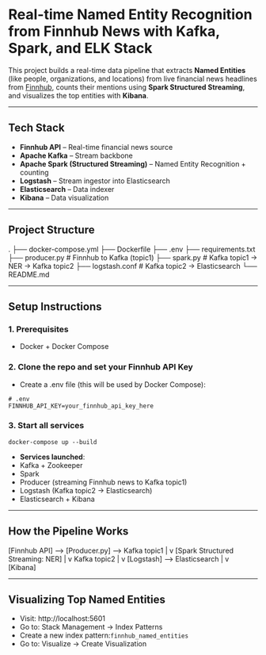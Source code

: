 # Real-time Named Entity Recognition from Finnhub News with Kafka, Spark, and ELK Stack

This project builds a real-time data pipeline that extracts **Named Entities** (like people, organizations, and locations) from live financial news headlines from [Finnhub](https://finnhub.io), counts their mentions using **Spark Structured Streaming**, and visualizes the top entities with **Kibana**.

---

## Tech Stack

- **Finnhub API** – Real-time financial news source
- **Apache Kafka** – Stream backbone
- **Apache Spark (Structured Streaming)** – Named Entity Recognition + counting
- **Logstash** – Stream ingestor into Elasticsearch
- **Elasticsearch** – Data indexer
- **Kibana** – Data visualization

---

## Project Structure

.
├── docker-compose.yml
├── Dockerfile
├── .env
├── requirements.txt
├── producer.py # Finnhub to Kafka (topic1)
├── spark.py # Kafka topic1 -> NER -> Kafka topic2
├── logstash.conf # Kafka topic2 -> Elasticsearch
└── README.md


---

## Setup Instructions

### 1. Prerequisites

- Docker + Docker Compose

### 2. Clone the repo and set your Finnhub API Key

- Create a .env file (this will be used by Docker Compose):

```
# .env
FINNHUB_API_KEY=your_finnhub_api_key_here
```

### 3. Start all services

`docker-compose up --build`

- **Services launched**:
- Kafka + Zookeeper
- Spark
- Producer (streaming Finnhub news to Kafka topic1)
- Logstash (Kafka topic2 → Elasticsearch)
- Elasticsearch + Kibana

---

## How the Pipeline Works

[Finnhub API] --> [Producer.py] --> Kafka topic1
                                  |
                                  v
                   [Spark Structured Streaming: NER]
                                  |
                                  v
                             Kafka topic2
                                  |
                                  v
                     [Logstash] --> Elasticsearch
                                  |
                                  v
                              [Kibana]

---

## Visualizing Top Named Entities

- Visit: http://localhost:5601
- Go to: Stack Management → Index Patterns
- Create a new index pattern:`finnhub_named_entities`
- Go to: Visualize → Create Visualization
